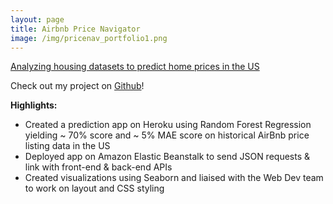 ```yaml
---
layout: page
title: Airbnb Price Navigator
image: /img/pricenav_portfolio1.png
---
```


[Analyzing housing datasets to predict home prices in the US](https://pricenavigator.netlify.app/)

Check out my project on [Github](https://github.com/Airbnb-Price-Navigator)!

**Highlights:**

* Created a prediction app on Heroku using Random Forest Regression yielding ~ 70%  score and ~ 5% MAE score on historical AirBnb price listing data in the US
* Deployed app on Amazon Elastic Beanstalk to send JSON requests & link with front-end & back-end APIs
* Created visualizations using Seaborn and liaised with the Web Dev team to work on layout and CSS styling
